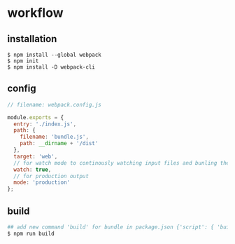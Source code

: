 # workflow

## installation

```shell
$ npm install --global webpack
$ npm init
$ npm install -D webpack-cli
```

## config

```javascript
// filename: webpack.config.js

module.exports = {
  entry: './index.js',
  path: {
    filename: 'bundle.js',
    path: __dirname + '/dist'
  },
  target: 'web',
  // for watch mode to continously watching input files and bunling them. 
  watch: true,
  // for production output
  mode: 'production'
};

```



## build

```bash
## add new command 'build' for bundle in package.json {'script': { 'build': 'webpack'}}
$ npm run build

```



